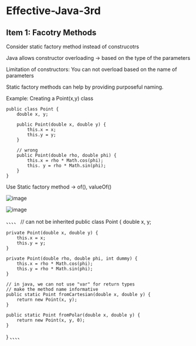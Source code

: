 # Effective-Java-3rd

## Item 1: Facotry Methods

Consider static factory method instead of construcotrs

Java allows constructor overloading -> based on the type of the parameters

Limitation of constructors: You can not overload based on the name of parameters

Static factory methods can help by providing purposeful naming.

Example: Creating a Point(x,y) class

````
public class Point {
    double x, y;

    public Point(double x, double y) {
        this.x = x;
        this.y = y;
    }

    // wrong
    public Point(double rho, double phi) {
        this.x = rho * Math.cos(phi);
        this. y = rho * Math.sin(phi);
    }
}
````

Use Static factory method -> of(), valueOf()

![image](https://user-images.githubusercontent.com/40006814/160308585-9d409a04-e502-4eb5-b478-a71b362c4513.png)

![image](https://user-images.githubusercontent.com/40006814/160309722-5c563203-abaf-4d30-be0b-5fc687626838.png)

、、、、
// can not be inherited
public class Point {
    double x, y;

    private Point(double x, double y) {
        this.x = x;
        this.y = y;
    }

    private Point(double rho, double phi, int dummy) {
        this.x = rho * Math.cos(phi);
        this.y = rho * Math.sin(phi);
    }

    // in java, we can not use "var" for return types
    // make the method name informative
    public static Point fromCartesian(double x, double y) {
        return new Point(x, y);
    }

    public static Point fromPolar(double x, double y) {
        return new Point(x, y, 0);
    }
}
、、、、
